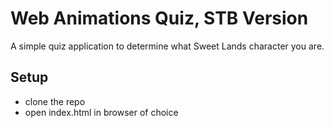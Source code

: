 Web Animations Quiz, STB Version
===================

A simple quiz application to determine what Sweet Lands character you are.

Setup
-----
- clone the repo
- open index.html in browser of choice
